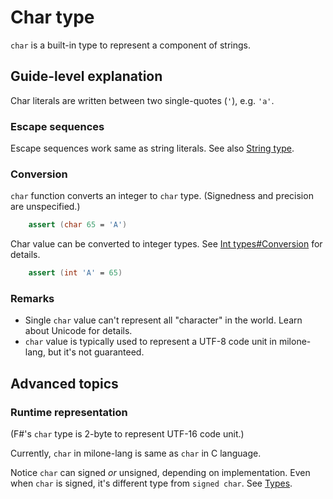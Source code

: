 # Char type

`char` is a built-in type to represent a component of strings.

## Guide-level explanation

Char literals are written between two single-quotes (`'`), e.g. `'a'`.

### Escape sequences

Escape sequences work same as string literals. See also [String type](./string_type.md).

### Conversion

`char` function converts an integer to `char` type. (Signedness and precision are unspecified.)

```fsharp
    assert (char 65 = 'A')
```

Char value can be converted to integer types. See [Int types#Conversion](./integer_types.md#Conversion) for details.

```fsharp
    assert (int 'A' = 65)
```

### Remarks

- Single `char` value can't represent all "character" in the world. Learn about Unicode for details.
- `char` value is typically used to represent a UTF-8 code unit in milone-lang, but it's not guaranteed.

## Advanced topics

### Runtime representation

(F#'s `char` type is 2-byte to represent UTF-16 code unit.)

Currently, `char` in milone-lang is same as `char` in C language.

Notice `char` can signed *or* unsigned, depending on implementation.
Even when `char` is signed, it's different type from `signed char`.
See [Types](https://en.cppreference.com/w/c/language/type).
